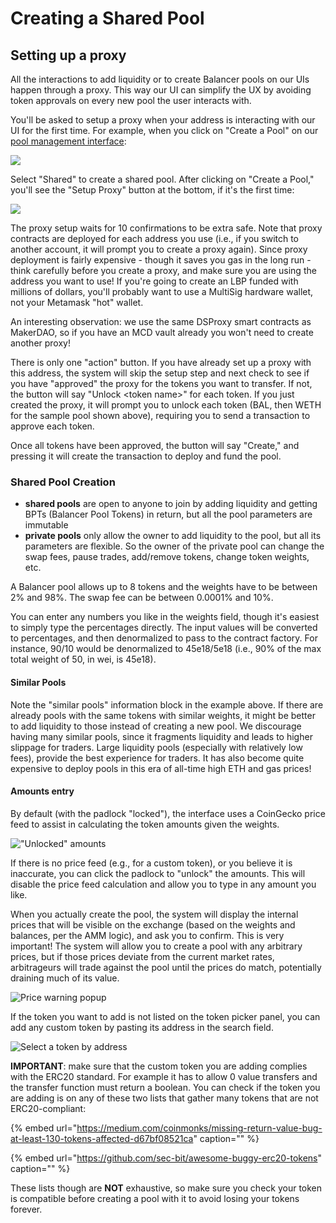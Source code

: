 # Creating a Shared Pool

## Setting up a proxy

All the interactions to add liquidity or to create Balancer pools on our UIs happen through a proxy. This way our UI can simplify the UX by avoiding token approvals on every new pool the user interacts with.

You'll be asked to setup a proxy when your address is interacting with our UI for the first time. For example, when you click on "Create a Pool" on our [pool management interface](https://pools.balancer.exchange/#/):

![](../.gitbook/assets/createapool.png)

Select "Shared" to create a shared pool. After clicking on "Create a Pool," you'll see the "Setup Proxy" button at the bottom, if it's the first time:

![](../.gitbook/assets/createproxy.png)

The proxy setup waits for 10 confirmations to be extra safe. Note that proxy contracts are deployed for each address you use \(i.e., if you switch to another account, it will prompt you to create a proxy again\). Since proxy deployment is fairly expensive - though it saves you gas in the long run - think carefully before you create a proxy, and make sure you are using the address you want to use! If you're going to create an LBP funded with millions of dollars, you'll probably want to use a MultiSig hardware wallet, not your Metamask "hot" wallet.

An interesting observation: we use the same DSProxy smart contracts as MakerDAO, so if you have an MCD vault already you won't need to create another proxy!

There is only one "action" button. If you have already set up a proxy with this address, the system will skip the setup step and next check to see if you have "approved" the proxy for the tokens you want to transfer. If not, the button will say "Unlock &lt;token name&gt;" for each token. If you just created the proxy, it will prompt you to unlock each token \(BAL, then WETH for the sample pool shown above\), requiring you to send a transaction to approve each token.

Once all tokens have been approved, the button will say "Create," and pressing it will create the transaction to deploy and fund the pool.

### Shared Pool Creation

* **shared pools** are open to anyone to join by adding liquidity and getting BPTs \(Balancer Pool Tokens\) in return, but all the pool parameters are immutable
* **private pools** only allow the owner to add liquidity to the pool, but all its parameters are flexible. So the owner of the private pool can change the swap fees, pause trades, add/remove tokens, change token weights, etc.

A Balancer pool allows up to 8 tokens and the weights have to be between 2% and 98%. The swap fee can be between 0.0001% and 10%.

You can enter any numbers you like in the weights field, though it's easiest to simply type the percentages directly. The input values will be converted to percentages, and then denormalized to pass to the contract factory. For instance, 90/10 would be denormalized to 45e18/5e18 \(i.e., 90% of the max total weight of 50, in wei, is 45e18\).

#### Similar Pools

Note the "similar pools" information block in the example above. If there are already pools with the same tokens with similar weights, it might be better to add liquidity to those instead of creating a new pool. We discourage having many similar pools, since it fragments liquidity and leads to higher slippage for traders. Large liquidity pools \(especially with relatively low fees\), provide the best experience for traders. It has also become quite expensive to deploy pools in this era of all-time high ETH and gas prices!

#### Amounts entry

By default \(with the padlock "locked"\), the interface uses a CoinGecko price feed to assist in calculating the token amounts given the weights.  

![&quot;Unlocked&quot; amounts](../.gitbook/assets/padlock.png)

If there is no price feed \(e.g., for a custom token\), or you believe it is inaccurate, you can click the padlock to "unlock" the amounts. This will disable the price feed calculation and allow you to type in any amount you like.

When you actually create the pool, the system will display the internal prices that will be visible on the exchange \(based on the weights and balances, per the AMM logic\), and ask you to confirm. This is very important! The system will allow you to create a pool with any arbitrary prices, but if those prices deviate from the current market rates, arbitrageurs will trade against the pool until the prices do match, potentially draining much of its value.

![Price warning popup](../.gitbook/assets/pricecheck.png)

If the token you want to add is not listed on the token picker panel, you can add any custom token by pasting its address in the search field.

![Select a token by address](../.gitbook/assets/image%20%282%29.png)

**IMPORTANT**: make sure that the custom token you are adding complies with the ERC20 standard. For example it has to allow 0 value transfers and the transfer function must return a boolean. You can check if the token you are adding is on any of these two lists that gather many tokens that are not ERC20-compliant:

{% embed url="https://medium.com/coinmonks/missing-return-value-bug-at-least-130-tokens-affected-d67bf08521ca" caption="" %}

{% embed url="https://github.com/sec-bit/awesome-buggy-erc20-tokens" caption="" %}

These lists though are **NOT** exhaustive, so make sure you check your token is compatible before creating a pool with it to avoid losing your tokens forever.

